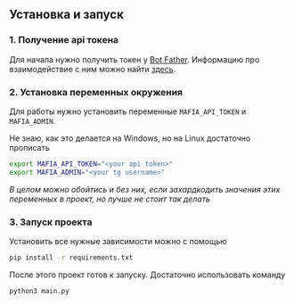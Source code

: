 ## Установка и запуск

### 1. Получение api токена
[bot_father]: https://t.me/BotFather
[bot_father_info]: https://core.telegram.org/bots#botfather

Для начала нужно получить токен у [Bot Father][bot_father].
Информацию про взаимодействие с ним можно найти [здесь][bot_father_info].

### 2. Установка переменных окружения
Для работы нужно установить переменные `MAFIA_API_TOKEN` и `MAFIA_ADMIN`.

Не знаю, как это делается на Windows, но на Linux достаточно прописать
```bash
export MAFIA_API_TOKEN="<your api token>"
export MAFIA_ADMIN="<your tg username>"
```

*В целом можно обойтись и без них, 
если захардкодить значения этих переменных в проект,
но лучше не стоит так делать*

### 3. Запуск проекта
Установить все нужные зависимости можно с помощью
```bash
pip install -r requirements.txt
```

После этого проект готов к запуску. Достаточно использовать команду
```bash
python3 main.py
```
